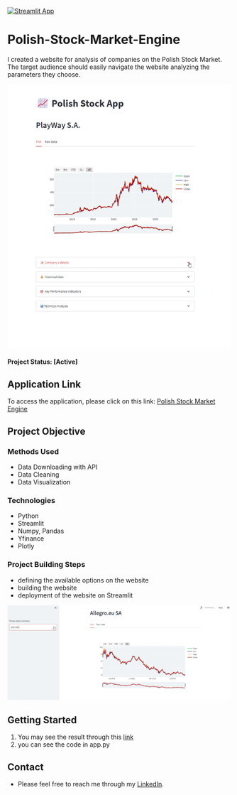 [![Streamlit App](https://static.streamlit.io/badges/streamlit_badge_black_white.svg)](https://dominikdawiec-polish-stock-market-engine-app-3wrwd3.streamlitapp.com/)

# Polish-Stock-Market-Engine

I created a website for analysis of companies on the Polish Stock Market. The target audience should easily navigate the website analyzing the parameters they choose.

![](pegif1.gif)

#### Project Status: [Active]

## Application Link
To access the application, please click on this link: [Polish Stock Market Engine](https://dominikdawiec-polish-stock-market-engine-app-ome691.streamlit.app/)

## Project Objective

### Methods Used
* Data Downloading with API
* Data Cleaning
* Data Visualization

### Technologies
* Python
* Streamlit
* Numpy, Pandas
* Yfinance 
* Plotly

### Project Building Steps
* defining the available options on the website
* building the website
* deployment of the website on Streamlit

![](pegif2.gif)

## Getting Started
1. You may see the result through this [link](https://dominikdawiec-polish-stock-market-engine-app-ome691.streamlit.app/) 
2. you can see the code in app.py

## Contact
* Please feel free to reach me through my [LinkedIn](http://linkedin.com/in/dominikdawiec/).  
